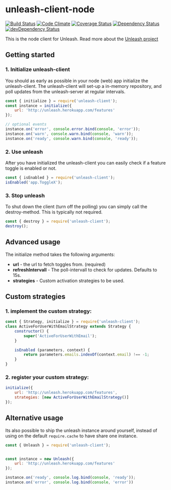 # unleash-client-node
[![Build Status](https://travis-ci.org/Unleash/unleash-client-node.svg?branch=master)](https://travis-ci.org/Unleash/unleash-client-node)
[![Code Climate](https://codeclimate.com/github/finn-no/unleash-client-node/badges/gpa.svg)](https://codeclimate.com/github/finn-no/unleash-client-node)
[![Coverage Status](https://coveralls.io/repos/Unleash/unleash-client-node/badge.svg?branch=master)](https://coveralls.io/r/Unleash/unleash-client-node?branch=master)
[![Dependency Status](https://david-dm.org/finn-no/unleash-client-node.svg)](https://david-dm.org/finn-no/unleash-client-node)
[![devDependency Status](https://david-dm.org/finn-no/unleash-client-node/dev-status.svg)](https://david-dm.org/finn-no/unleash-client-node#info=devDependencies)

This is the node client for Unleash. Read more about the [Unleash project](https://github.com/finn-no/unleash)

## Getting started

### 1. Initialize unleash-client
You should as early as possible in your node (web) app initialize the
unleash-client.  The unleash-client will set-up a in-memory repository,
and poll updates from the unleash-server at regular intervals.

```js
const { initialize } = require('unleash-client');
const instance = initialize({
    url: 'http://unleash.herokuapp.com/features'
});

// optional events
instance.on('error', console.error.bind(console, 'error'));
instance.on('warn', console.warn.bind(console, 'warn'));
instance.on('ready', console.warn.bind(console, 'ready'));
```

### 2. Use unleash
After you have initialized the unleash-client you can easily check if a feature
toggle is enabled or not.

```js
const { isEnabled } = require('unleash-client');
isEnabled('app.ToggleX');
```

### 3. Stop unleash
To shut down the client (turn off the polling) you can simply call the
destroy-method. This is typically not required.

```js
const { destroy } = require('unleash-client');
destroy();
```




## Advanced usage
The initialize method takes the following arguments:

- **url** - the url to fetch toggles from. (required)
- **refreshIntervall** - The poll-intervall to check for updates. Defaults to 15s.
- **strategies** - Custom activation strategies to be used.

## Custom strategies

### 1. implement the custom strategy:
```js
const { Strategy, initialize } = require('unleash-client');
class ActiveForUserWithEmailStrategy extends Strategy {
    constructor() {
        super('ActiveForUserWithEmail');
    }

    isEnabled (parameters, context) {
        return parameters.emails.indexOf(context.email) !== -1;
    }
}
```

### 2. register your custom strategy:

```js
initialize({
    url: 'http://unleash.herokuapp.com/features',
    strategies: [new ActiveForUserWithEmailStrategy()]
});
```

## Alternative usage
Its also possible to ship the unleash instance around yourself, instead of using on the default `require.cache` to have share one instance.

```js
const { Unleash } = require('unleash-client');


const instance = new Unleash({
    url: 'http://unleash.herokuapp.com/features'
});

instance.on('ready', console.log.bind(console, 'ready'));
instance.on('error', console.log.bind(console, 'error'))

```
